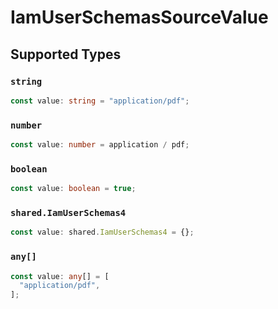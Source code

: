 # IamUserSchemasSourceValue


## Supported Types

### `string`

```typescript
const value: string = "application/pdf";
```

### `number`

```typescript
const value: number = application / pdf;
```

### `boolean`

```typescript
const value: boolean = true;
```

### `shared.IamUserSchemas4`

```typescript
const value: shared.IamUserSchemas4 = {};
```

### `any[]`

```typescript
const value: any[] = [
  "application/pdf",
];
```

